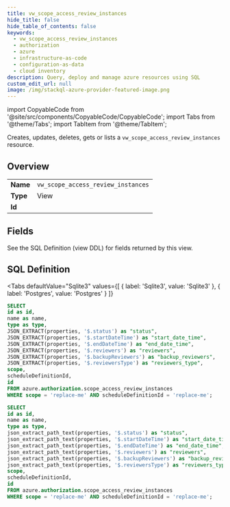```yaml
--- 
title: vw_scope_access_review_instances
hide_title: false
hide_table_of_contents: false
keywords:
  - vw_scope_access_review_instances
  - authorization
  - azure
  - infrastructure-as-code
  - configuration-as-data
  - cloud inventory
description: Query, deploy and manage azure resources using SQL
custom_edit_url: null
image: /img/stackql-azure-provider-featured-image.png
---
```


import CopyableCode from '@site/src/components/CopyableCode/CopyableCode';
import Tabs from '@theme/Tabs';
import TabItem from '@theme/TabItem';

Creates, updates, deletes, gets or lists a <code>vw_scope_access_review_instances</code> resource.

## Overview
<table><tbody>
<tr><td><b>Name</b></td><td><code>vw_scope_access_review_instances</code></td></tr>
<tr><td><b>Type</b></td><td>View</td></tr>
<tr><td><b>Id</b></td><td><CopyableCode code="azure.authorization.vw_scope_access_review_instances" /></td></tr>
</tbody></table>

## Fields

See the SQL Definition (view DDL) for fields returned by this view.

## SQL Definition

<Tabs
defaultValue="Sqlite3"
values={[
{ label: 'Sqlite3', value: 'Sqlite3' },
{ label: 'Postgres', value: 'Postgres' }
]}
>
<TabItem value="Sqlite3">

```sql
SELECT
id as id,
name as name,
type as type,
JSON_EXTRACT(properties, '$.status') as "status",
JSON_EXTRACT(properties, '$.startDateTime') as "start_date_time",
JSON_EXTRACT(properties, '$.endDateTime') as "end_date_time",
JSON_EXTRACT(properties, '$.reviewers') as "reviewers",
JSON_EXTRACT(properties, '$.backupReviewers') as "backup_reviewers",
JSON_EXTRACT(properties, '$.reviewersType') as "reviewers_type",
scope,
scheduleDefinitionId,
id
FROM azure.authorization.scope_access_review_instances
WHERE scope = 'replace-me' AND scheduleDefinitionId = 'replace-me';
```

</TabItem>
<TabItem value="Postgres">

```sql
SELECT
id as id,
name as name,
type as type,
json_extract_path_text(properties, '$.status') as "status",
json_extract_path_text(properties, '$.startDateTime') as "start_date_time",
json_extract_path_text(properties, '$.endDateTime') as "end_date_time",
json_extract_path_text(properties, '$.reviewers') as "reviewers",
json_extract_path_text(properties, '$.backupReviewers') as "backup_reviewers",
json_extract_path_text(properties, '$.reviewersType') as "reviewers_type",
scope,
scheduleDefinitionId,
id
FROM azure.authorization.scope_access_review_instances
WHERE scope = 'replace-me' AND scheduleDefinitionId = 'replace-me';
```

</TabItem>
</Tabs>
